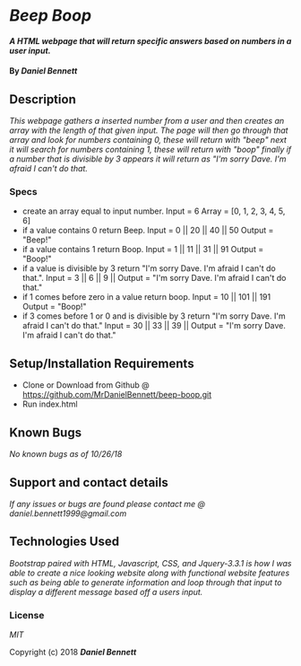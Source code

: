 # _Beep Boop_

#### _A HTML webpage that will return specific answers based on numbers in a user input._

#### By _**Daniel Bennett**_

## Description

_This webpage gathers a inserted number from a user and then creates an array with the length of that given input. The page will then go through that array and look for numbers containing 0, these will return with "beep" next it will search for numbers containing 1, these will return with "boop" finally if a number that is divisible by 3 appears it will return as "I'm sorry Dave. I'm afraid I can't do that._

### Specs
* create an array equal to input number.
      Input = 6
      Array = [0, 1, 2, 3, 4, 5, 6]
* if a value contains 0 return Beep.
      Input = 0 || 20 || 40 || 50
      Output = "Beep!"
* if a value contains 1 return Boop.
      Input = 1 || 11 || 31 || 91
      Output = "Boop!"
* if a value is divisible by 3 return "I'm sorry Dave. I'm afraid I can't do that.".
      Input = 3 || 6 || 9 ||
      Output = "I'm sorry Dave. I'm afraid I can't do that."
* if 1 comes before zero in a value return boop.
      Input = 10 || 101 || 191
      Output = "Boop!"
* if 3 comes before 1 or 0 and is divisible by 3 return "I'm sorry Dave. I'm afraid I can't do that."
      Input = 30 || 33 || 39 ||
      Output = "I'm sorry Dave. I'm afraid I can't do that."

## Setup/Installation Requirements

* Clone or Download from Github @ https://github.com/MrDanielBennett/beep-boop.git
* Run index.html

## Known Bugs

_No known bugs as of 10/26/18_

## Support and contact details

_If any issues or bugs are found please contact me @ daniel.bennett1999@gmail.com_

## Technologies Used

_Bootstrap paired with HTML, Javascript, CSS, and Jquery-3.3.1 is how I was able to create a nice looking website along with functional website features such as being able to generate information and loop through that input to display a different message based off a users input._

### License

*MIT*

Copyright (c) 2018 **_Daniel Bennett_**

